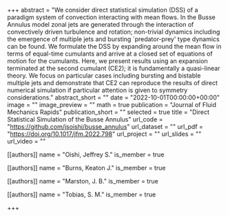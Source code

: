 +++
abstract = "We consider direct statistical simulation (DSS) of a paradigm system of convection interacting with mean flows. In the Busse Annulus model zonal jets are generated through the interaction of convectively driven turbulence and rotation; non-trivial dynamics including the emergence of multiple jets and bursting `predator-prey' type dynamics can be found. We formulate the DSS by expanding around the mean flow in terms of equal-time cumulants and arrive at a closed set of equations of motion for the cumulants. Here, we present results using an expansion terminated at the second cumulant (CE2); it is fundamentally a quasi-linear theory. We focus on particular cases including bursting and bistable multiple jets and demonstrate that CE2 can reproduce the results of direct numerical simulation if particular attention is given to symmetry considerations."
abstract_short = ""
date = "2022-10-01T00:00:00+00:00"
image = ""
image_preview = ""
math = true
publication = "Journal of Fluid Mechanics Rapids"
publication_short = ""
selected = true
title = "Direct Statistical Simulation of the Busse Annulus"
url_code = "https://github.com/jsoishi/busse_annulus"
url_dataset = ""
url_pdf = "https://doi.org/10.1017/jfm.2022.798"
url_project = ""
url_slides = ""
url_video = ""



[[authors]]
    name = "Oishi, Jeffrey S."
    is_member = true


[[authors]]
    name = "Burns, Keaton J."
    is_member = true


[[authors]]
    name = "Marston, J. B."
    is_member = true


[[authors]]
    name = "Tobias, S. M."
    is_member = true

+++
 
